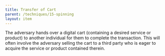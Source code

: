 ```yaml
---
title: Transfer of Cart
parent: /techniques/15-spinning
layout: item
---
```


<p>The adversary hands over a digital cart (containing a desired service or product) to another individual for them to complete the transaction. This will often involve the adversary selling the cart to a third party who is eager to acquire the service or product contained therein.</p>
